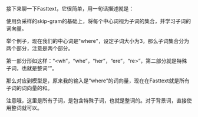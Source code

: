 接下来聊一下Fasttext，它很简单，用一句话描述就是：

使用负采样的skip-gram的基础上，将每个中心词视为子词的集合，并学习子词的词向量。

举个例子，现在我们的中心词是"where"，设定子词大小为3，那么子词集合分为两个部分，注意是两个部分。

第一部分形如这样：“<wh”，“whe”，“her”，“ere”，“re>”，第二部分就是特殊子词，也就是整词“<where>”。

那么对应到模型是，原来我的输入是“where”的词向量，现在在Fasttext就是所有子词的词向量的和。

注意哦，这里是所有子词，是包含特殊子词，也就是整词的。对于背景词，直接使用整词就可以。